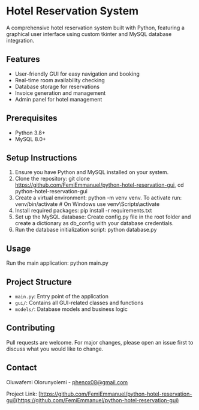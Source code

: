 # Hotel Reservation System

A comprehensive hotel reservation system built with Python, featuring a graphical user interface using custom tkinter and MySQL database integration.

## Features

- User-friendly GUI for easy navigation and booking
- Real-time room availability checking
- Database storage for reservations
- Invoice generation and management
- Admin panel for hotel management

## Prerequisites

- Python 3.8+
- MySQL 8.0+

## Setup Instructions

1. Ensure you have Python and MySQL installed on your system.
2. Clone the repository: git clone https://github.com/FemiEmmanuel/python-hotel-reservation-gui, cd python-hotel-reservation-gui
3. Create a virtual environment: python -m venv venv. To activate run: venv/bin/activate  # On Windows use  venv\Scripts\activate
4. Install required packages: pip install -r requirements.txt
5. Set up the MySQL database: Create config.py file in the root folder and create a dictionary as db_config with your database credentials.
6. Run the database initialization script: python database.py

## Usage

Run the main application: python main.py

## Project Structure

- `main.py`: Entry point of the application
- `gui/`: Contains all GUI-related classes and functions
- `models/`: Database models and business logic

## Contributing

Pull requests are welcome. For major changes, please open an issue first to discuss what you would like to change.

## Contact

Oluwafemi Olorunyolemi - phenox08@gmail.com

Project Link: [https://github.com/FemiEmmanuel/python-hotel-reservation-gui](https://github.com/FemiEmmanuel/python-hotel-reservation-gui)
